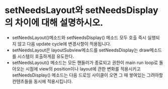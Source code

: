 # setNeedsLayout와 setNeedsDisplay의 차이에 대해 설명하시오.

- setNeedsLayout()메소드와 setNeedsDisplay() 메소드 모두 호출 즉시 실행되지 않고 다음 update cycle에 변경사항이 적용됩니다.
- setNeedsLayout은 layoutSubview메소드를 setNeedsDisplay는 draw메소드를 시스템이 호출하게끔 유도한다.
- setNeedsLayout() 메소드는 모든 핸들러가 종료되고 권한이 main run loop로 돌아오는 시점에 view의 position이나 layout에 관한 변화를 적용시키고 setNeedsDisplay() 메소드는 다음 드로잉 사이클이 오면 그 때 쌓여있는 그려야할 컨텐츠들을 동시에 적용시킵니다.